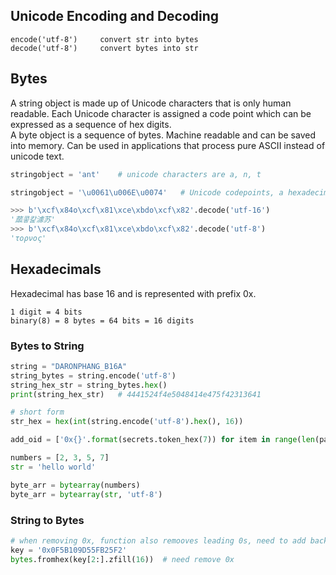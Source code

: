 ## Unicode Encoding and Decoding

```
encode('utf-8')     convert str into bytes
decode('utf-8')     convert bytes into str
```

## Bytes

A string object is made up of Unicode characters that is only human readable. Each Unicode character is assigned a code point which can be expressed as a sequence of hex digits.  
A byte object is a sequence of bytes. Machine readable and can be saved into memory. Can be used in applications that process pure ASCII instead of unicode text.

```py
stringobject = 'ant'    # unicode characters are a, n, t

stringobject = '\u0061\u006E\u0074'   # Unicode codepoints, a hexadecimal number

>>> b'\xcf\x84o\xcf\x81\xce\xbdo\xcf\x82'.decode('utf-16')
'蓏콯캁澽苏'
>>> b'\xcf\x84o\xcf\x81\xce\xbdo\xcf\x82'.decode('utf-8')
'τoρνoς'
```

## Hexadecimals

Hexadecimal has base 16 and is represented with prefix 0x. 

```
1 digit = 4 bits
binary(8) = 8 bytes = 64 bits = 16 digits
```

### Bytes to String

```py
string = "DARONPHANG_B16A"
string_bytes = string.encode('utf-8')
string_hex_str = string_bytes.hex()
print(string_hex_str)   # 4441524f4e5048414e475f42313641

# short form
str_hex = hex(int(string.encode('utf-8').hex(), 16))

add_oid = ['0x{}'.format(secrets.token_hex(7)) for item in range(len(payload['add_entries']))]
```

```py
numbers = [2, 3, 5, 7]
str = 'hello world'

byte_arr = bytearray(numbers)
byte_arr = bytearray(str, 'utf-8')
```

### String to Bytes

```py
# when removing 0x, function also remooves leading 0s, need to add back
key = '0x0F5B109D55FB25F2'
bytes.fromhex(key[2:].zfill(16))  # need remove 0x
```

